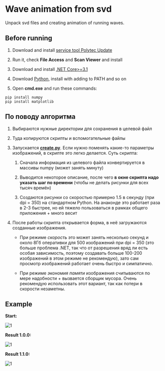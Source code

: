# Wave animation from svd
Unpack svd files and creating animation of running waves.

## Before running

1. Download and install [service tool Polytec Update](http://swdownload.polytec.com/polyupdate/PolytecUpdateSetup.exe)

2. Run it, check **File Access** and **Scan Viewer** and install

3. Download and install [.NET Core>=3.1](https://dotnet.microsoft.com/download)

3. Download [Python](https://www.python.org/downloads/), install with adding to PATH and so on

4. Open **cmd.exe** and run these commands:

```
pip install numpy
pip install matplotlib
```


## По поводу алгоритма

1. Выбираются нужные директории для сохранения в целевой файл

2. Туда копируются скрипты и вспомогательные файлы

3. Запускается [**create.py**](https://github.com/PasaOpasen/Wave-animation-from-svd/blob/master/target/create.py). Если нужно поменять какие-то параметры изображений, в скрипте это легко делается. Суть скрипта:
  
    1. Сначала информация из целевого файла конвертируется в массивы numpy (может занять минуту)
  
    2. Выводится некоторое описание, после чего **в окне скрипта надо указать шаг по времени** (чтобы не делать рисунки для всех тысяч времён)
  
    3. Создаются рисунки со скоростью примерно 1.5 в секунду (при dpi = 350) на стандартном Python. На анаконде это работает раза в 2-3 быстрее, но ей тяжело пользоваться в рамках общего приложения + много весит

4. После работы скрипта открывается форма, в неё загружаются созданные изображения. 

    * При режиме *скорость* это может занять несколько секунд и около 8Гб оперативки для 500 изображений при dpi = 350 (это больше проблема .NET, так что от разрешения вряд ли есть особая зависимость, поэтому создавать больше 100-200 изображений в этом режиме не рекомендую), зато сам просмотр изображений работает очень быстро и симпатично. 
  
    * При режиме *экономия памяти* изображения считываются по мере надобности + вызвается сборщик мусора. Очень рекомендую использовать этот вариант, так как потери в скорости незаметны.
  
## Example

**Start:**

![1](https://github.com/PasaOpasen/Wave-animation-from-svd/blob/master/gifs/start.gif)

**Result 1.0.0:**

![1](https://github.com/PasaOpasen/Wave-animation-from-svd/blob/master/gifs/result.gif)

**Result 1.1.0:**

![1](https://github.com/PasaOpasen/Wave-animation-from-svd/blob/master/gifs/result2.gif)













